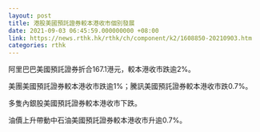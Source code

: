 ```yaml
---
layout: post
title: 港股美國預託證券較本港收市個別發展
date: 2021-09-03 06:45:59.000000000 +08:00
link: https://news.rthk.hk/rthk/ch/component/k2/1608850-20210903.htm
categories: rthk
---
```


阿里巴巴美國預託證券折合167.1港元，較本港收市跌逾2%。

美團美國預託證券較本港收市跌逾1%；騰訊美國預託證券較本港收市跌0.7%。

多隻內銀股美國預託證券較本港收市下跌。

油價上升帶動中石油美國預託證券較本港收市升逾0.7%。
